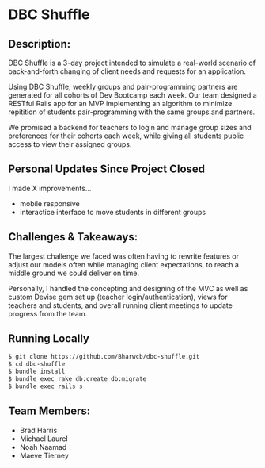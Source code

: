 # DBC Shuffle

## Description:
DBC Shuffle is a 3-day project intended to simulate a real-world scenario of back-and-forth changing of client needs and requests for an application.  

Using DBC Shuffle, weekly groups and pair-programming partners are generated for all cohorts of Dev Bootcamp each week.  Our team designed a RESTful Rails app for an MVP implementing an algorithm to minimize repitition of students pair-programming with the same groups and partners.  

We promised a backend for teachers to login and manage group sizes and preferences for their cohorts each week, while giving all students public access to view their assigned groups.

## Personal Updates Since Project Closed

I made X improvements...
- mobile responsive
- interactice interface to move students in different groups

## Challenges & Takeaways:

The largest challenge we faced was often having to rewrite features or adjust our models often while managing client expectations, to reach a middle ground we could deliver on time. 

Personally, I handled the concepting and designing of the MVC as well as custom Devise gem set up (teacher login/authentication), views for teachers and students, and overall running client meetings to update progress from the team. 

## Running Locally

```sh
$ git clone https://github.com/Bharwcb/dbc-shuffle.git
$ cd dbc-shuffle
$ bundle install
$ bundle exec rake db:create db:migrate
$ bundle exec rails s
```

## Team Members:
- Brad Harris
- Michael Laurel
- Noah Naamad
- Maeve Tierney

